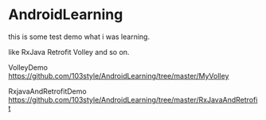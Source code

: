 # AndroidLearning
this is some test demo what i was learning.

like RxJava  Retrofit Volley  and so on.


VolleyDemo https://github.com/103style/AndroidLearning/tree/master/MyVolley

RxjavaAndRetrofitDemo https://github.com/103style/AndroidLearning/tree/master/RxJavaAndRetrofit
